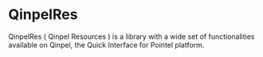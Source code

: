 # QinpelRes

QinpelRes ( Qinpel Resources ) is a library with a wide set of functionalities available on Qinpel, the Quick Interface for Pointel platform.
